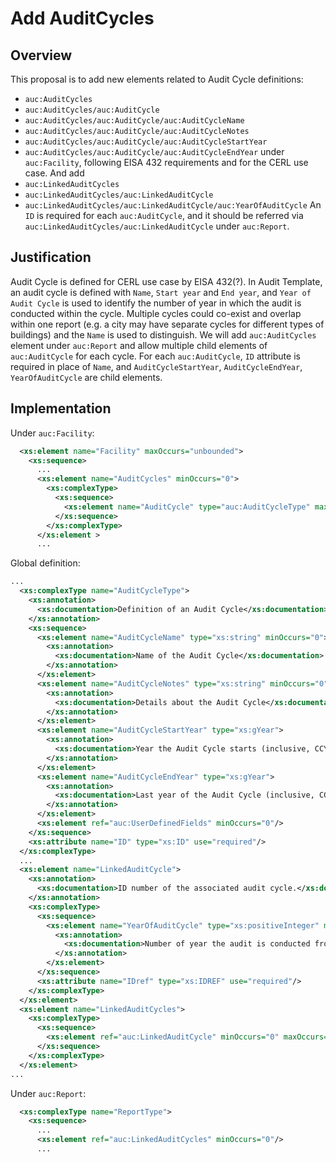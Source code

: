 # Add AuditCycles

## Overview

This proposal is to add new elements related to Audit Cycle definitions: 
* `auc:AuditCycles`
* `auc:AuditCycles/auc:AuditCycle`
* `auc:AuditCycles/auc:AuditCycle/auc:AuditCycleName`
* `auc:AuditCycles/auc:AuditCycle/auc:AuditCycleNotes`
* `auc:AuditCycles/auc:AuditCycle/auc:AuditCycleStartYear`
* `auc:AuditCycles/auc:AuditCycle/auc:AuditCycleEndYear`
under `auc:Facility`, following EISA 432 requirements and for the CERL use case. And add
* `auc:LinkedAuditCycles`
* `auc:LinkedAuditCycles/auc:LinkedAuditCycle`
* `auc:LinkedAuditCycles/auc:LinkedAuditCycle/auc:YearOfAuditCycle` 
An `ID` is required for each `auc:AuditCycle`, and it should be referred via `auc:LinkedAuditCycles/auc:LinkedAuditCycle` under `auc:Report`.

## Justification

Audit Cycle is defined for CERL use case by EISA 432(?). In Audit Template, an audit cycle is defined with `Name`, `Start year` and `End year`, and `Year of Audit Cycle` is used to identify the number of year in which the audit is conducted within the cycle. Multiple cycles could co-exist and overlap within one report (e.g. a city may have separate cycles for different types of buildings) and the `Name` is used to distinguish.
We will add `auc:AuditCycles` element under `auc:Report` and allow multiple child elements of `auc:AuditCycle` for each cycle. For each `auc:AuditCycle`, `ID` attribute is required in place of `Name`, and `AuditCycleStartYear`, `AuditCycleEndYear`, `YearOfAuditCycle` are child elements. 

## Implementation
Under `auc:Facility`:
```xml
  <xs:element name="Facility" maxOccurs="unbounded">
    <xs:sequence>
      ...
      <xs:element name="AuditCycles" minOccurs="0">
        <xs:complexType>
          <xs:sequence>
            <xs:element name="AuditCycle" type="auc:AuditCycleType" maxOccurs="unbounded"/>
          </xs:sequence>
        </xs:complexType>
      </xs:element >
      ...
```
Global definition:
```xml
...
  <xs:complexType name="AuditCycleType">
    <xs:annotation>
      <xs:documentation>Definition of an Audit Cycle</xs:documentation>
    </xs:annotation>
    <xs:sequence>
      <xs:element name="AuditCycleName" type="xs:string" minOccurs="0">
        <xs:annotation>
          <xs:documentation>Name of the Audit Cycle</xs:documentation>
        </xs:annotation>
      </xs:element>
      <xs:element name="AuditCycleNotes" type="xs:string" minOccurs="0">
        <xs:annotation>
          <xs:documentation>Details about the Audit Cycle</xs:documentation>
        </xs:annotation>
      </xs:element>
      <xs:element name="AuditCycleStartYear" type="xs:gYear">
        <xs:annotation>
          <xs:documentation>Year the Audit Cycle starts (inclusive, CCYY)</xs:documentation>
        </xs:annotation>
      </xs:element>
      <xs:element name="AuditCycleEndYear" type="xs:gYear">
        <xs:annotation>
          <xs:documentation>Last year of the Audit Cycle (inclusive, CCYY)</xs:documentation>
        </xs:annotation>
      </xs:element>
      <xs:element ref="auc:UserDefinedFields" minOccurs="0"/>
    </xs:sequence>
    <xs:attribute name="ID" type="xs:ID" use="required"/>
  </xs:complexType>
  ...
  <xs:element name="LinkedAuditCycle">
    <xs:annotation>
      <xs:documentation>ID number of the associated audit cycle.</xs:documentation>
    </xs:annotation>
    <xs:complexType>
      <xs:sequence>
        <xs:element name="YearOfAuditCycle" type="xs:positiveInteger" minOccurs="0" maxOccurs="1">
          <xs:annotation>
            <xs:documentation>Number of year the audit is conducted from the start of the audit cycle. 1 corresponds to auc:AuditCycleStartYear.</xs:documentation>
          </xs:annotation>
        </xs:element>
      </xs:sequence>
      <xs:attribute name="IDref" type="xs:IDREF" use="required"/>
    </xs:complexType>
  </xs:element>
  <xs:element name="LinkedAuditCycles">
    <xs:complexType>
      <xs:sequence>
        <xs:element ref="auc:LinkedAuditCycle" minOccurs="0" maxOccurs="unbounded"/>
      </xs:sequence>
    </xs:complexType>
  </xs:element>
...
```
Under `auc:Report`:
```xml
  <xs:complexType name="ReportType">
    <xs:sequence>
      ...
      <xs:element ref="auc:LinkedAuditCycles" minOccurs="0"/>
      ...
```
